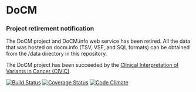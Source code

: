 DoCM
=====

### Project retirement notification

The DoCM project and DoCM.info web service has been retired. All the data that was hosted on docm.info (TSV, VSF, and SQL formats) can be obtained from the /data directory in this repository.

The DoCM project has been succeeded by the [Clinical Interpretation of Variants in Cancer (CIViC)](https://civicdb.org/). 

[![Build Status](https://travis-ci.org/genome/docm.png)](https://travis-ci.org/griffithlab/docm)
[![Coverage Status](https://coveralls.io/repos/genome/docm/badge.png)](https://coveralls.io/r/griffithlab/docm)
[![Code Climate](https://codeclimate.com/github/genome/docm.png)](https://codeclimate.com/github/griffithlab/docm)
